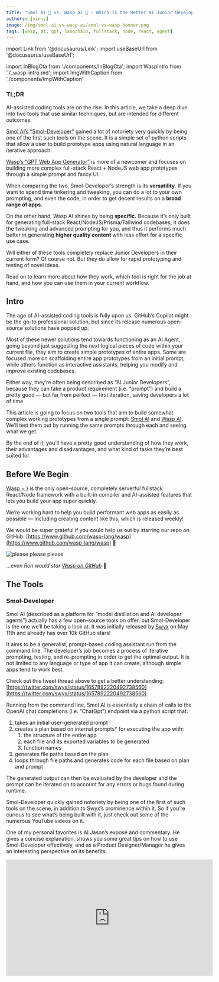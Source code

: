 ```yaml
---
title: 'Smol AI 🐣 vs. Wasp AI 🐝 - Which is the Better AI Junior Developer?'
authors: [vinny]
image: /img/smol-ai-vs-wasp-ai/smol-vs-wasp-banner.png
tags: [wasp, ai, gpt, langchain, fullstack, node, react, agent]
---
```


import Link from '@docusaurus/Link';
import useBaseUrl from '@docusaurus/useBaseUrl';

import InBlogCta from './components/InBlogCta';
import WaspIntro from './_wasp-intro.md';
import ImgWithCaption from './components/ImgWithCaption'

### TL;DR

AI-assisted coding tools are on the rise. In this article, we take a deep dive into two tools that use similar techniques, but are intended for different outcomes.

[Smol AI’s “Smol-Developer”](https://github.com/smol-ai/developer) gained a lot of notoriety very quickly by being one of the first such tools on the scene. It is a simple set of python scripts that allow a user to build prototype apps using natural language in an iterative approach.

[Wasp’s “GPT Web App Generator”](https://usemage.ai/) is more of a newcomer and focuses on building more complex full-stack React + NodeJS web app prototypes through a simple prompt and fancy UI.

When comparing the two, Smol-Developer’s strength is its **versatility**. If you want to spend time tinkering and tweaking, you can do a lot to your own prompting, and even the code, in order to get decent results on a **broad range of apps**.

On the other hand, Wasp AI shines by being **specific.** Because it’s only built for generating full-stack React/NodeJS/Prisma/Tailwind codebases, it does the tweaking and advanced prompting for you, and thus it performs much better in generating **higher quality content** with less effort for a specific use case.

<ImgWithCaption source="img/smol-ai-vs-wasp-ai/Untitled.png" width="550px" />

Will either of these tools completely replace Junior Developers in their current form? Of course not. But they do allow for rapid prototyping and testing of novel ideas.

Read on to learn more about how they work, which tool is right for the job at hand, and how you can use them in your current workflow.

<!--truncate-->

## Intro

The age of AI-assisted coding tools is fully upon us. GitHub’s Copilot might be the go-to professional solution, but since its release numerous open-source solutions have popped up.

Most of these newer solutions tend towards functioning as an AI Agent, going beyond just suggesting the next logical pieces of code within your current file, they aim to create simple prototypes of entire apps. Some are focused more on scaffolding entire app prototypes from an initial prompt, while others function as interactive assistants, helping you modify and improve existing codebases.

Either way, they’re often being described as “AI Junior Developers”, because they can take a product requirement (i.e. “prompt”) and build a pretty good — but far from perfect — first iteration, saving developers a lot of time.

This article is going to focus on two tools that aim to build somewhat complex working prototypes from a single prompt: [Smol AI](https://github.com/smol-ai/developer) and [Wasp AI](https://usemage.ai/). We’ll test them out by running the same prompts through each and seeing what we get.

By the end of it, you’ll have a pretty good understanding of how they work, their advantages and disadvantages, and what kind of tasks they’re best suited for.

## Before We Begin

[Wasp = }](https://wasp.sh) is the only open-source, completely serverful fullstack React/Node framework with a built-in compiler and AI-assisted features that lets you build your app super quickly.

We’re working hard to help you build performant web apps as easily as possible — including creating content like this, which is released weekly!

We would be super grateful if you could help us out by starring our repo on GitHub: [https://www.github.com/wasp-lang/wasp](https://www.github.com/wasp-lang/wasp) 🙏

![please please please](https://dev-to-uploads.s3.amazonaws.com/uploads/articles/5b1bjvpt97e7o2psgle7.gif)

…&#x65;_&#x76;en Ron would star [Wasp on GitHub](https://www.github.com/wasp-lang/wasp)_ 🤩

## The Tools

### Smol-Developer

Smol AI (described as a platform for “model distillation and AI developer agents”) actually has a few open-source tools on offer, but Smol-Developer is the one we’ll be taking a look at. It was initially released by [Swyx](https://twitter.com/swyx) on May 11th and already has over 10k GitHub stars!

It aims to be a generalist, prompt-based coding assistant run from the command line. The developer’s job becomes a process of iterative prompting, testing, and re-prompting in order to get the optimal output. It is not limited to any language or type of app it can create, although simple apps tend to work best.

<ImgWithCaption source="img/smol-ai-vs-wasp-ai/smol-ai-tweet.png" width="400px" />

Check out this tweet thread above to get a better understanding: [https://twitter.com/swyx/status/1657892220492738560](https://twitter.com/swyx/status/1657892220492738560)

Running from the command line, Smol AI is essentially a chain of calls to the OpenAI chat completions (i.e. “ChatGpt”) endpoint via a python script that:

1. takes an initial user-generated prompt
2. creates a plan based on internal prompts\* for executing the app with:
   1. the structure of the entire app
   2. each file and its exported variables to be generated
   3. function names
3. generates file paths based on the plan
4. loops through file paths and generates code for each file based on plan and prompt

The generated output can then be evaluated by the developer and the prompt can be iterated on to account for any errors or bugs found during runtime.

Smol-Developer quickly gained notoriety by being one of the first of such tools on the scene, in addition to Swyx’s prominence within it. So if you’re curious to see what’s being built with it, just check out some of the numerous YouTube videos on it.

One of my personal favorites is AI Jason’s exposé and commentary. He gives a concise explanation, shows you some great tips on how to use Smol-Developer effectively, and as a Product Designer/Manager he gives an interesting perspective on its benefits:

<!-- [https://www.youtube.com/watch?v=BMRywudsqtY](https://www.youtube.com/watch?v=BMRywudsqtY) -->

<iframe width="560" height="315" src="https://www.youtube.com/embed/BMRywudsqtY" title="YouTube video player" frameborder="0" allow="accelerometer; autoplay; clipboard-write; encrypted-media; gyroscope; picture-in-picture; web-share" allowfullscreen />

- Smol-Developer GitHub Repo: [https://github.com/smol-ai/developer/](https://github.com/smol-ai/developer/)

<details>
  <summary> \*Curious to see what the internal system prompt looks like? </summary>

  ~~~
  You are a top tier AI developer who is trying to write a program that will generate code for the user based on their intent.

  Do not leave any todos, fully implement every feature requested.

  When writing code, add comments to explain what you intend to do and why it aligns with the program plan and specific instructions from the original prompt.

  In response to the user's prompt, write a plan.

  In this plan, please name and briefly describe the structure of the app we will generate, including, for each file we are generating, what variables they export, data schemas, id names of every DOM elements that javascript functions will use, message names, and function names.

  Respond only with plans following the above schema.

  the app prompt is: {prompt}
  ~~~
</details>

### Wasp’s GPT Web App Generator

In contrast to Smol-Developer, Wasp’s AI tool, [GPT Web App Generator](https://usemage.ai/), is currently an open-source web app (yes, it’s a web app that makes web apps). Since it’s release on the 12th of July, there have been over 6,500 apps generated with over 300 apps being generated each day!

<!-- ![Untitled](../static/img/smol-ai-vs-wasp-ai/Untitled%201.png) -->

<ImgWithCaption source="img/smol-ai-vs-wasp-ai/Untitled%201.png" width="550px" />

Here’s a quick 1 minute video showcasing how [GPT Web App Generator](https://usemage.ai/) works:

<!-- [https://www.youtube.com/watch?v=u0MVsPb2MP8](https://www.youtube.com/watch?v=u0MVsPb2MP8) -->

<iframe width="560" height="315" src="https://www.youtube.com/embed/u0MVsPb2MP8" title="YouTube video player" frameborder="0" allow="accelerometer; autoplay; clipboard-write; encrypted-media; gyroscope; picture-in-picture; web-share" allowfullscreen />

So to give a bit of background, [Wasp](https://wasp.sh) is actually a full-stack web app framework built around a compiler and config file. Using this approach, Wasp simplifies the web app creation process by handling boilerplate code for you, taking the core app logic written by the developer and connecting the entire stack together from frontend to backend, and database management.

It currently works with React, NodeJS, Tanstack-Query, and Prisma, taking care of features like Auth, Routing, Cron Jobs, Fullstack Typesafety, and Caching. This allows developers to focus more on the fun stuff, like the app’s features, instead of spending time on boring configurations.

Because Wasp uses a compiler and config file to generate the app from, this makes it surprisingly well suited for guiding LLMs like ChatGPT towards creating more complex apps with it, as it essentially a plan or set of instructions for how to build the app!

Take this simple example of how you’d tell Wasp that you want `username and password` authentication in your app:

```jsx
// main.wasp file

app RecipeApp {
  title: "My Recipes",
  wasp: { version: "^0.11.0" },
  auth: {
    methods: { usernameAndPassword: {} },
    onAuthFailedRedirectTo: "/login",
    userEntity: User
  }
}

entity User {=psl  // Data models are defined using Prisma Schema Language.
  id          Int        @id @default(autoincrement())
  username    String     @unique
  password    String
  recipes     Recipe[]
psl=}
```

Wasp’s config file is like an app outline that the compiler understands and can then use to connect and glue the app together, taking care of the boilerplate for you.

By leveraging the powers of Wasp, GPT Web App Generator works by:

1. taking a simple user-generated prompt via the UI
2. giving GPT a descriptive example of a Wasp app and config file via internal prompts\*
3. creating a plan that meets these requirements
4. generating the code for each part of the app according to the plan
5. checking each file for expected errors/hallucinations and fixing them

In the end, the user can download the codebase as a zipped file and run it locally. Simpler apps, such as [TodoApp](https://usemage.ai/result/07ed440a-3155-4969-b3f5-2031fb1f622f) or [MyPlants](https://usemage.ai/result/3bb5dca2-f134-4f96-89d6-0812deab6e0c) tend to work straight out of the box, while more complex apps need a bit of finessing to get working.

- Try out the GPT Web App Generator at: [https://usemage.ai/](https://usemage.ai/) or via the command line via Wasp's [experimental release](https://usemage.ai/#:~:text=%5BAdvanced%5D%20Can%20I%20use%20GPT4%20for%20the%20whole%20app%3F)
- Wasp AI / Generator GitHub: [https://github.com/wasp-lang/wasp/tree/wasp-ai/waspc/src/Wasp/AI](https://github.com/wasp-lang/wasp/tree/wasp-ai/waspc/src/Wasp/AI)

<details>
  <summary> \*Curious to see what the internal system prompt looks like? </summary>

  ````
  Wasp is a full-stack web app framework that uses React (for client), NodeJS and Prisma (for server).
  High-level of the app is described in main.wasp file (which is written in special Wasp DSL), details in JS/JSX files.
  Wasp DSL (used in main.wasp) reminds a bit of JSON, and doesn't use single quotes for strings, only double quotes. Examples will follow.

  Important Wasp features:
    - Routes and Pages: client side, Pages are written in React.
    - Queries and Actions: RPC, called from client, execute on server (nodejs).
      Queries are for fetching and should not do any mutations, Actions are for mutations.
    - Entities: central data models, defined via PSL (Prisma schema language), manipulated via Prisma.
  Typical flow: Routes point to Pages, Pages call Queries and Actions, Queries and Actions work with Entities.

  Example main.wasp (comments are explanation for you):

  ```wasp
  app todoApp {
    wasp: { version: "^0.11.1" },
    title: "ToDo App",
    auth: {
      userEntity: User,
      methods: { usernameAndPassword: {} },
      onAuthFailedRedirectTo: "/login"
    },
    client: {
      rootComponent: import { Layout } from "@client/Layout.jsx",
    },
    db: {
      prisma: {
        clientPreviewFeatures: ["extendedWhereUnique"]
      }
    },
  }

  route SignupRoute { path: "/signup", to: SignupPage }
  page SignupPage {
    component: import Signup from "@client/pages/auth/Signup.jsx"
  }

  route LoginRoute { path: "/login", to: LoginPage }
  page LoginPage {
    component: import Login from "@client/pages/auth/Login.jsx"
  }

  route DashboardRoute { path: "/", to: Dashboard }
  page DashboardPage {
    authRequired: true,
    component: import Dashboard from "@client/pages/Dashboard.jsx"
  }

  entity User {=psl
      id          Int       @id @default(autoincrement())
      username    String    @unique
      password    String
      tasks       Task[]
  psl=}

  entity Task {=psl
      id          Int       @id @default(autoincrement())
      description String
      isDone      Boolean   @default(false)
      user        User      @relation(fields: [userId], references: [id])
      userId      Int
  psl=}

  query getUser {
    fn: import { getUser } from "@server/queries.js",
    entities: [User] // Entities that this query operates on.
  }

  query getTasks {
    fn: import { getTasks } from "@server/queries.js",
    entities: [Task]
  }

  action createTask {
    fn: import { createTask } from "@server/actions.js",
    entities: [Task]
  }

  action updateTask {
    fn: import { updateTask } from "@server/actions.js",
    entities: [Task]
  }
  ```

  We are looking for a plan to build a new Wasp app (description at the end of prompt).

  Instructions you must follow while generating plan:
    - App uses username and password authentication.
    - App MUST have a 'User' entity, with following fields required:
    - `id Int @id @default(autoincrement())`
    - `username String @unique`
    - `password String`
  It is also likely to have a field that refers to some other entity that user owns, e.g. `tasks Task[]`.
    - One of the pages in the app must have a route path "/".
    - Don't generate the Login or Signup pages and routes under any circumstances. They are already generated.

  Plan is represented as JSON with the following schema:

  {
    "entities": [{ "entityName": string, "entityBodyPsl": string }],
    "actions": [{ "opName": string, "opFnPath": string, "opDesc": string }],
    "queries": [{ "opName": string, "opFnPath": string, "opDesc": string }],
    "pages": [{ "pageName": string, "componentPath": string, "routeName": string, "routePath": string, "pageDesc": string }]
  }

  Here is an example of a plan (a bit simplified, as we didn't list all of the entities/actions/queries/pages):

  {
    "entities": [{
      "entityName": "User",
      "entityBodyPsl": "  id Int @id @default(autoincrement())\n  username String @unique\n  password String\n  tasks Task[]"
    }],
    "actions": [{
      "opName": "createTask",
      "opFnPath": "@server/actions.js",
      "opDesc": "Checks that user is authenticated and if so, creates new Task belonging to them. Takes description as an argument and by default sets isDone to false. Returns created Task."
    }],
    "queries": [{
      "opName": "getTask",
      "opFnPath": "@server/queries.js",
      "opDesc": "Takes task id as an argument. Checks that user is authenticated, and if so, fetches and returns their task that has specified task id. Throws HttpError(400) if tasks exists but does not belong to them."
    }],
    "pages": [{
      "pageName": "TaskPage",
      "componentPath": "@client/pages/Task.jsx",
      "routeName: "TaskRoute",
      "routePath": "/task/:taskId",
      "pageDesc": "Diplays a Task with the specified taskId. Allows editing of the Task. Uses getTask query and createTask action.",
    }]
  }

  We will later use this plan to write main.wasp file and all the other parts of Wasp app,
  so make sure descriptions are detailed enough to guide implementing them.
  Also, mention in the descriptions of actions/queries which entities they work with,
  and in descriptions of pages mention which actions/queries they use.

  Typically, plan will have AT LEAST one query, at least one action, at least one page, and at
  least two entities. It will very likely have more than one of each, though.

  DO NOT create actions for login and logout under any circumstances. They are already included in Wasp.

  Note that we are using SQLite as a database for Prisma, so don't use scalar arrays in PSL, like `String[]`,
  as those are not supported in SQLite. You can of course normally use arrays of other models, like `Task[]`.

  Please, respond ONLY with a valid JSON that is a plan.
  There should be no other text in the response.

  ==== APP DESCRIPTION: ====

  App name: TodoApp
  A simple todo app with one main page that lists all the tasks. User can create new tasks by providing their description, toggle existing ones, or edit their description. User owns tasks. User can only see and edit their own tasks. Tasks are saved in the database.
  ````
</details>

## Comparison Test

### Prompt 1: PONG Game

To get a sense for how each coding agent performed, I tried out two different prompts on both Smol-Developer and Wasp’s GPT Web App Generator with only slight modifications to the prompts to fit the requirements of each tool.

The first prompt was the default prompt that comes hardcoded into Smol-Developer’s `[main.py](http://main.py)` script:

> _a simple JavaScript/HTML/CSS/Canvas app that is a one player game of PONG. The left paddle is controlled by the player, following where the mouse goes. The right paddle is controlled by a simple AI algorithm, which slowly moves the paddle toward the ball at every frame, with some probability of error. Make the canvas a 400 x 400 black square and center it in the app. Make the paddles 100px long, yellow and the ball small and red. Make sure to render the paddles and name them so they can controlled in javascript. Implement the collision detection and scoring as well. Every time the ball bounces off a paddle, the ball should move faster._

:::note
💡 For Wasp’s GPT Web App Generator, I replaced the first line with “a simple one player game of PONG” since Wasp will automatically generate a full-stack React/NodeJS app.

:::

Both were able to create a functional PONG game out-of-the box, but only on the second try. The first try created decent PONG starters, but both had buggy game logic (e.g. computer opponent failed to hit ball, or ball would spin off into oblivion). I didn’t change the prompts at all, but just simply ran them a second time each — and that did the trick!

<!-- ![Smol AI’s PONG game](../static/img/smol-ai-vs-wasp-ai/Untitled%202.png) -->

<ImgWithCaption source="img/smol-ai-vs-wasp-ai/Untitled%202.png" width="400px" caption="Smol AI’s PONG game" />

<!-- ![Wasp’s PONG game](../static/img/smol-ai-vs-wasp-ai/Untitled%203.png) -->

<ImgWithCaption source="img/smol-ai-vs-wasp-ai/Untitled%203.png" width="400px" caption="Wasp AI’s PONG game" />

For both of the generated apps, the game logic was very simple. Scores weren’t recorded, and once a game ended, you’d have to refresh the page to start a new one.

Although, while Smol-Developer only created the game logic, GPT Web App Generator created the game logic as well as the logic for authentication, creating games, and updating a game’s score, saving it all to the database (though the scoring functions weren’t being utilized initially).

To be fair, this isn’t really a surprise though as these features are baked into the design of Wasp and the Generator.

On the other hand, to get these same features for Smol-Developer, we’d have to elaborate on our prompt, giving it explicit instructions to implement them, and iterate on it a number of times before landing on an acceptable prototype.

This is what I attempted to test out with the second prompt.

### Prompt 2: Blog App

![Untitled](../static/img/smol-ai-vs-wasp-ai/Untitled%204.png)

This time, for the second app test, I used a default prompt featured on the GPT Web App Generator homepage for creating a Blog app:

> A blogging platform with posts and post comments.
> User owns posts and comments and they are saved in the database.
> Everybody can see all posts, but only the owner can edit or delete them. Everybody can see all the comments.
> App has four pages:
>
> 1. "Home" page lists all posts (their titles and authors) and is accessible by anybody.
>    If you click on a post, you are taken to the "View post" page.
>    It also has a 'New post' button, that only logged in users can see, and that takes you to the "New post" page.
> 2. "New post" page is accessible only by the logged in users. It has a form for creating a new post (title, content).
> 3. "Edit post" page is accessible only by the post owner. It has a form for editing the post with the id specified in the url.
> 4. "View post" page is accessible by anybody and it shows the details of the post with the id specified in the url: its title, author, content and comments.
>    It also has a form for creating a new comment, that is accessible only by the logged in users.

:::note
💡 For the Smol-Developer prompt, I added the lines: “The app consists of a React client and a NodeJS server. Posts are saved in an sqlite database using Prisma ORM.”
:::

<!-- [Running Wasp’s GPT Web App Generator](https://youtu.be/8A_i5L9MJ90) -->

<iframe width="560" height="315" src="https://www.youtube.com/embed/8A_i5L9MJ90" title="YouTube video player" frameborder="0" allow="accelerometer; autoplay; clipboard-write; encrypted-media; gyroscope; picture-in-picture; web-share" allowfullscreen />

As this was a suggested prompt on the GPT Web App Generator page, let’s start with the Wasp app result first.

After downloading the generated codebase and running the app, I ran into an error `Failed to resolve import "./ext-src/ViewPost.jsx" from "src/router.jsx". Does the file exist?`

<!-- ![Untitled](../static/img/smol-ai-vs-wasp-ai/Untitled%205.png) -->

<ImgWithCaption source="img/smol-ai-vs-wasp-ai/Untitled%205.png" width="550px" />

One quick look at the `main.wasp` file revealed that the Generator gave the wrong path to the `ViewPost` page, although it did get all the other Page paths correct (highlighted in yellow above).

Once that path was corrected, a working app popped up at localhost:3000. Nice!

<!-- ![Kapture 2023-07-27 at 11.49.19.mp4](../static/img/smol-ai-vs-wasp-ai/Kapture_2023-07-27_at_11.49.19.mp4) -->

<iframe width="560" height="315" src="https://www.youtube.com/embed/c8JacesyTe8" title="YouTube video player" frameborder="0" allow="accelerometer; autoplay; clipboard-write; encrypted-media; gyroscope; picture-in-picture; web-share" allowfullscreen />

The video above was my first time trying out the app, and as you can see, most of the functionality is there and working correctly — Authentication and Authorization, and basic CRUD operations. Pretty amazing!

There were still a couple of errors that prevented the app from being fully functional out-of-the-box, but they were easy to fix:

1. Blog posts on the homepage did not have a link in order to redirect to the their specific post page — fixable by just wrapping them in ``<Link to={`/post/${post.id}`}>``
2. The client was passing the `postId` as a String instead of an `Int` to the `getPost` endpoint — fixable by wrapping the argument in `parseInt(postId)` to convert strings to integers

<!-- ![Untitled](../static/img/smol-ai-vs-wasp-ai/Untitled%206.png) -->

<ImgWithCaption source="img/smol-ai-vs-wasp-ai/Untitled%206.png" width="400px" />

And with those simple fixes we got a fully functioning, full-stack blog app with authentication,  database, and simple tailwind css styling! The best part was that all this took about ~5 minutes from start to finish. Sweet :)

:::note
🧑‍💻 The Generator saves all the apps it creates along with a sharable link, so if you want to check out the original generated Blog app code (before fixes) from above, click here: [https://usemage.ai/result/a3a76887-952b-4774-a773-42209c4bffa8](https://usemage.ai/result/a3a76887-952b-4774-a773-42209c4bffa8)

:::

<!-- [Running Smol-Developer](https://youtu.be/oT0pCbN-JgE?t=53) -->

<iframe width="560" height="315" src="https://www.youtube.com/embed/oT0pCbN-JgE?start=50" title="YouTube video player" frameborder="0" allow="accelerometer; autoplay; clipboard-write; encrypted-media; gyroscope; picture-in-picture; web-share" allowfullscreen />

The Smol-Developer result was also very impressive, with a solid ExpressJS server and a lot of React client pages, but there were too many complicated errors that prevented me from getting the app started, including but not limited to:

1. No build tools or configuration files
2. The server was importing database models that didn’t exist
3. The server was importing but not utilizing Prisma as the ORM to communicate with the DB
4. Client had Auth logic, but was not utilizing it to protect pages/routes

![Untitled](../static/img/smol-ai-vs-wasp-ai/Untitled%207.png)

Because there were too many fundamental issues with the app, I went ahead and added some more lines to the bottom of the prompt:

> …
>
> Scaffold the app to be able to use Vite as the client's build tool. Include a package.json file >with the dependencies and scripts for running the client and server.

This second attempt produced some of the changes I was looking for, like package.json files and Vite config files to bootstrap the React app, but it still **failed** to include:

1. An index.html file
2. Package.json files with the correct dependencies being imported from within the client and server
3. A `prisma.schema` file
4. A css file (although it did include `classNames` in the jsx code)

On the other hand, the server code, albeit much sparser this time, did at least import and use Prisma correctly.

So I went ahead for a third attempt and modified and added the following lines to the bottom of the prompt:

> …
>
> Scaffold the app to be able to use Vite as the client's build tool.
>
> Make sure to include the following:
>
> 1. package.json files for both the server and client. Make sure that these files include the >dependencies being imported in the respective apps.
> 2. an index.html file in the client's public folder, so that Vite can build the app.
> 3. a `prisma.schema` file with the models and their fields. Make sure these are the same models >being used app-wide.
> 4. a css file with styles that match the `className`s used in the app.

With these additions to the prompt, the third iteration of the app did in fact include them! Well, most of them, but unfortunately not all of them. Now I was getting the css and package.json files, but no vite config file was created this time, even though the instructions for using “Vite as the client’s build tool” produced one previously.

Besides that, no auth logic was implemented, imports were out place or missing, and an `index.jsx` file was also nowhere to be found, so I decided to stop there.

<!-- ![Untitled](../static/img/smol-ai-vs-wasp-ai/Untitled%208.png) -->

<ImgWithCaption source="img/smol-ai-vs-wasp-ai/Untitled%208.png" width="400px" />

I’m sure I could have iterated on the prompt enough times until I got closer to a working app, but at ~$0.80-$1.20 a generation, I didn’t feel like racking up more of an OpenAI bill.

:::note
💸 Price per generation is another big difference between the Smol AI and Wasp AI. Because more work is being done by Wasp’s compiler and less by GPT, each app costs about ~$0.10-$0.20 to generate (although Wasp covers the cost and allows you to use it for free), whereas to generate [complex full-stack apps with Smol-Developer can cost upwards of ~$10.00](https://www.youtube.com/watch?v=zsxyqz6SYp8)!

:::

Plus, there are plenty of YouTubers who’ve created videos about the process of using Smol-Developer and it seems they all come to similar conclusions: you need to create a very detailed and explicit prompt in order to get a working prototype (In fact, in AI Jason’s Smol-AI video above, he mentioned that he got the best results out of the box when prompting Smol-Developer to write everything to one file only — of course this limits you to generating simple apps only that are not so easy to continue from manually).

## Thoughts & Further Considerations

At their core, SmolAI and WaspAI function quite similarly, by first prompting the LLM to create a plan for the app’s architecture, and then to execute on that plan, file by file.

But because Smol-Developer aims to be able to generate a wider range of apps, the expectation is on the Developer (or “Prompt Engineer”) to create a highly detailed, explicit prompt, which is more akin to a Product Requirement Doc that a Product Designer would write. This can take a few iterations to get right and pushes Smol-Developer in the direction of “Natural Language Programming” tool.

On the other hand, Wasp’s GPT Web App Generator has a lot of prompting and programming going on behind the scenes, abstracted away from the user and hidden within the Generator’s code and Wasp’s compiler. Wasp comes with a lot of knowledge baked in and already has a good idea of what it wants to build, which means the user has less to think about it. This means that we’re more likely to get a working complex prototype from a short, simple prompt, but we have less flexibility in the kinds of apps we’re able to create — we always get a full-stack web app.

In general, Wasp is like a junior developer specialized in web dev and has a lot of experience with a specific stack, while Smol AI is a junior developer that’s a generalist who is more versatile, but has less specific knowledge and experience with web dev 🙂

|  | Smol AI  | Wasp AI |
| --- | --- | --- |
| 🧑‍💻 Types of Apps  | Varied  | Full-stack Web Apps |
| 🗯 Programming Languages  | All Types | JavaScript/TypeScript |
| 📈 Complexity of Generated App  | Simple to Medium | Medium to Complex |
| 💰 Price per Generation — via OpenAI’s API | $0.80 to $10.00 | $0.10 to $0.20 |
| 💳 Payment Method | bring your own API key  | free — paid for by Wasp  |
| 🐛 Debugging  | Yes, if you’re willing to tinker | Built-in, but limited |
| 🗣 Type of Prompt Needed  | Complex and detailed, 1 or more pages (e.g. an entire Product Requirement Doc) | Simple, 1-3 paragraphs |
| 😎 Intended User  | Engineers, Product Designers wanting to generate a broad range of simple prototypes | Web Devs, Product Designers that want a feature rich full-stack web app prototype  |

Other big differences lie within:

1. Error Correction upon Code Creation
   1. Smol AI initially had a debugging script, but this has temporarily deprecated due to the fact that it expects the entire codebase when debugging, and current 32k and 100k token context windows are only available in private beta for GPT4 and Anthropic at the moment.
   2. Wasp AI has some error correction baked into its process, as the structure of a Wasp app is more defined and the range of errors are more predictable.
2. Price per app generation via OpenAI’s chat completion endpoints
   1. Smol AI can cost anywhere from **~$0.80 to $10.00** [depending on the complexity of the app](https://www.youtube.com/watch?v=zsxyqz6SYp8).
   2. Wasp AI costs ~**$0.10 to $0.20** per app, when using the default mix of GPT 4 and GPT 3.5 turbo, but Wasp covers the bill here. If you choose to run [it just with GPT4](https://usemage.ai/#:~:text=%5B-,Advanced,-%5D%20Can%20I%20use), then the cost is 10x at **$1.00 to $2.00** per generation and you have to provide your own API key.
3. User Interface
   1. Smol Developer works through the command line and has minimal logging and process feedback
   2. Wasp AI currently uses a clean web app UI with more logging and feedback, as well as through the command line without a UI (you have to download the [experimental Wasp release](https://usemage.ai/#:~:text=%5BAdvanced%5D%20Can%20I%20use%20GPT4%20for%20the%20whole%20app%3F) to do so at this time).

Overall, both solutions produce amazing results, allowing solo developers or teams iterate on ideas and generate prototypes faster than before. But they still have a lot of room for improvement.

For example, what these tools lack the most at the moment is in interactive debugging and incremental generation. It would be great if they could allow the user to generate additional code and fix problems in the codebase on the fly, rather than having to go back, rewrite the prompt, and regenerate an entire new codebase.

I’m not aware of the Smol AI roadmap, but seeing that it’s received a grant from [Vercel’s AI accelerator program,](https://vercel.com/blog/ai-accelerator-participants) I’m sure we will be seeing development on it continue and the tool improve (let me know in the comments if you do have some insight here).

On the other hand, as I’m a member of the Wasp team, I can confidently say that Wasp will soon be adding the initial generation process and interactive debugging into Wasp’s command line interface!

So I definitely think it’s early days and that these tools will continue to progress — and continue to produce more impressive results 🚀

## Which Tool Should You Use?

Obviously, there can be no clear winner here as the answer to question of which tool you should use as your next “AI Junior Developer” depends largely on your goals.

Are you looking for a tool that can generate a broad range of simple apps? And are you interested in learning more about building AI-assisted coding tools and natural language programming and don’t mind tweaking and tinkering for a while? Well then, [Smol-Developer](https://github.com/smol-ai/developer) is what you’re looking for!

Do you want to generate a working full-stack React/Node app prototype with all the bells and whistles as quickly and easily as possible? Head straight for Wasp’s [GPT Web App Generator](https://usemage.ai/)!

:::info Help me help you
🌟 **If you haven’t yet, please** [star us on GitHub](https://www.github.com/wasp-lang/wasp), especially if you found this useful! If you do, it helps support us in creating more content like this. And if you don’t… well, we will deal with it, I guess.

![https://media.giphy.com/media/3oEjHEmvj6yScz914s/giphy.gif](https://media.giphy.com/media/3oEjHEmvj6yScz914s/giphy.gif)
:::

In general, as Jason “AI Jason” Zhou said:

> “_I’m really excited about \[AI-assisted coding tools] because if I want to user-test a certain product idea I can ask it to build a prototype very, very quickly, and test with real users”_

Jason makes a great point here, that these tools don’t really have the capacity to replace Junior Developers entirely in their current capacity (although they will surely improve in the future), but they do improve the speed and ease with which we can try out novel ideas!

I personally believe that in the near future we will see more domain-specific AI-assisted tools like Wasp’s [GPT Web App Generator](https://usemage.ai) because of the performance gains they bring to the end user. Code agents that are focused on a niche can produce better results out of the box due to the embedded knowledge. In the future, I think we can expect a lot of agents that are each tailored towards fulfilling a specific task.

But don’t just take my word for it. Go ahead try out [Smol-Developer](https://github.com/smol-ai/developer) and the [GPT Web App Generator](https://usemage.ai) for yourself and let me know what you think in the comments!
